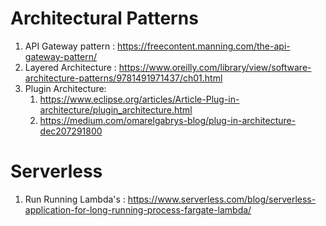 # Architectural Patterns
1. API Gateway pattern : https://freecontent.manning.com/the-api-gateway-pattern/
2. Layered Architecture  : https://www.oreilly.com/library/view/software-architecture-patterns/9781491971437/ch01.html
3. Plugin Architecture: 
    1. https://www.eclipse.org/articles/Article-Plug-in-architecture/plugin_architecture.html
    2. https://medium.com/omarelgabrys-blog/plug-in-architecture-dec207291800

# Serverless 
1. Run Running Lambda's : https://www.serverless.com/blog/serverless-application-for-long-running-process-fargate-lambda/

